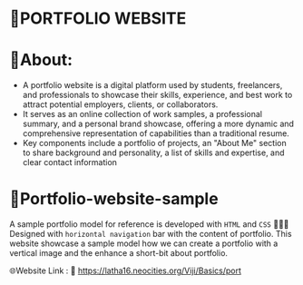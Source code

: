 # 📜PORTFOLIO WEBSITE

# 📰About:

* A portfolio website is a digital platform used by students, freelancers, and professionals to showcase their skills, experience, and best work to attract potential employers, clients, or collaborators. 
* It serves as an online collection of work samples, a professional summary, and a personal brand showcase, offering a more dynamic and comprehensive representation of capabilities than a traditional resume. 
* Key components include a portfolio of projects, an "About Me" section to share background and personality, a list of skills and expertise, and clear contact information

# 🤝Portfolio-website-sample
A sample portfolio model for reference is developed with `HTML` and `CSS`
📄✨💼Designed with `horizontal navigation` bar with the content of portfolio.
This website showcase a sample model how we can create a portfolio with a vertical image and the enhance a short-bit about portfolio.

🌐Website Link :  🔗 https://latha16.neocities.org/Viji/Basics/port
